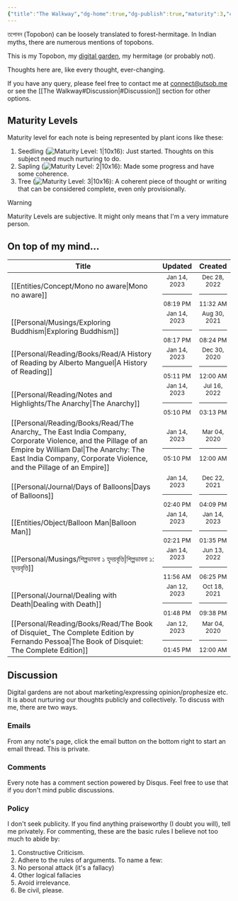 ```yaml
---
{"title":"The Walkway","dg-home":true,"dg-publish":true,"maturity":3,"created":"2023-01-02T21:30:15+06:00","updated":"2023-01-14T21:21:52+06:00","dg-metatags":{"description":"Utsob's Digital Garden","og:description":"Utsob's Digital Garden"},"permalink":"/the-walkway/","metatags":{"description":"Utsob's Digital Garden","og:description":"Utsob's Digital Garden"},"tags":["gardenEntry"],"dgPassFrontmatter":true}
---
```


তপোবন (Topobon) can be loosely translated to forest-hermitage. In Indian myths, there are numerous mentions of topobons.

This is my Topobon, my [digital garden](https://cagrimmett.com/notes/2020/11/08/what-are-digital-gardens/), my hermitage (or probably not).

Thoughts here are, like every thought, ever-changing.

If you have any query, please feel free to contact me at [connect@utsob.me](mailto:connect@utsob.me) or see the [[The Walkway#Discussion\|#Discussion]] section for other options.

## Maturity Levels
Maturity level for each note is being represented by plant icons like these:
  1. Seedling (![Maturity Level: 1|10x16](https://topobon.utsob.me/img/tree-1.svg)): Just started. Thoughts on this subject need much nurturing to do.
  2. Sapling (![Maturity Level: 2|10x16](https://topobon.utsob.me/img/tree-2.svg)): Made some progress and have some coherence.
  3. Tree (![Maturity Level: 3|10x16](https://topobon.utsob.me/img/tree-3.svg)): A coherent piece of thought or writing that can be considered complete, even only provisionally.


> [!Warning] 
> Maturity Levels are subjective. It might only means that I'm a very immature person.


## On top of my mind…
| Title                                                                                                                                                                                                                          | Updated                                                   | Created                                                   |
| ------------------------------------------------------------------------------------------------------------------------------------------------------------------------------------------------------------------------------ | --------------------------------------------------------- | --------------------------------------------------------- |
| [[Entities/Concept/Mono no aware\|Mono no aware]]                                                                                                                                                                           | <center><small>Jan 14, 2023<hr/>08:19 PM</small></center> | <center><small>Dec 28, 2022<hr/>11:32 AM</small></center> |
| [[Personal/Musings/Exploring Buddhism\|Exploring Buddhism]]                                                                                                                                                                 | <center><small>Jan 14, 2023<hr/>08:17 PM</small></center> | <center><small>Aug 30, 2021<hr/>08:24 PM</small></center> |
| [[Personal/Reading/Books/Read/A History of Reading by Alberto Manguel\|A History of Reading]]                                                                                                                               | <center><small>Jan 14, 2023<hr/>05:11 PM</small></center> | <center><small>Dec 30, 2020<hr/>12:00 AM</small></center> |
| [[Personal/Reading/Notes and Highlights/The Anarchy\|The Anarchy]]                                                                                                                                                          | <center><small>Jan 14, 2023<hr/>05:10 PM</small></center> | <center><small>Jul 16, 2022<hr/>03:13 PM</small></center> |
| [[Personal/Reading/Books/Read/The Anarchy_ The East India Company, Corporate Violence, and the Pillage of an Empire by William Dal\|The Anarchy: The East India Company, Corporate Violence, and the Pillage of an Empire]] | <center><small>Jan 14, 2023<hr/>05:10 PM</small></center> | <center><small>Mar 04, 2020<hr/>12:00 AM</small></center> |
| [[Personal/Journal/Days of Balloons\|Days of Balloons]]                                                                                                                                                                     | <center><small>Jan 14, 2023<hr/>02:40 PM</small></center> | <center><small>Dec 22, 2021<hr/>04:09 PM</small></center> |
| [[Entities/Object/Balloon Man\|Balloon Man]]                                                                                                                                                                                | <center><small>Jan 14, 2023<hr/>02:21 PM</small></center> | <center><small>Jan 14, 2023<hr/>01:35 PM</small></center> |
| [[Personal/Musings/শিল্পভাবনা ১ হৃদয়বৃত্তি\|শিল্পভাবনা ১: হৃদয়বৃত্তি]]                                                                                                                                                     | <center><small>Jan 14, 2023<hr/>11:56 AM</small></center> | <center><small>Jun 13, 2022<hr/>06:25 PM</small></center> |
| [[Personal/Journal/Dealing with Death\|Dealing with Death]]                                                                                                                                                                 | <center><small>Jan 12, 2023<hr/>01:48 PM</small></center> | <center><small>Oct 18, 2021<hr/>09:38 PM</small></center> |
| [[Personal/Reading/Books/Read/The Book of Disquiet_ The Complete Edition by Fernando Pessoa\|The Book of Disquiet: The Complete Edition]]                                                                                   | <center><small>Jan 12, 2023<hr/>01:45 PM</small></center> | <center><small>Mar 04, 2020<hr/>12:00 AM</small></center> |

## Discussion
Digital gardens are not about marketing/expressing opinion/prophesize etc. It is about nurturing our thoughts publicly and collectively. To discuss with me, there are two ways.

### Emails
From any note's page, click the email button on the bottom right to start an email thread. This is private.

### Comments
Every note has a comment section powered by Disqus. Feel free to use that if you don't mind public discussions.

### Policy
I don't seek publicity. If you find anything praiseworthy (I doubt you will), tell me privately. For commenting, these are the basic rules I believe not too much to abide by:
1. Constructive Criticism.
2. Adhere to the rules of arguments. To name a few:
  1. No personal attack (it's a fallacy)
  2. Other logical fallacies
  3. Avoid irrelevance.
3. Be civil, please.
